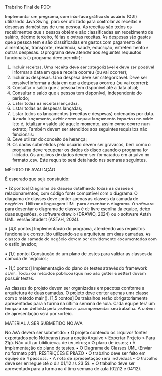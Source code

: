 Trabalho Final de POO:

Implementar um programa, com interface gráfica de usuário (GUI) utilizando Java Swing, para ser utilizado para controlar
as receitas e despesas domésticas de uma pessoa.
As receitas são todos os recebimentos que a pessoa obtém e são classificadas em recebimento de salário, décimo
terceiro, férias e outras receitas. As despesas são gastos que a pessoa tem e são classificadas em gastos com pagamento
de alimentação, transporte, residência, saúde, educação, entretenimento e outras despesas.
O programa deve atender aos seguintes requisitos funcionais (o programa deve permitir):
1) Incluir receitas. Uma receita deve ser categorizável e deve ser possível informar a data em que a receita ocorreu (ou
vai ocorrer);
2) Incluir as despesas. Uma despesa deve ser categorizável. Deve ser possível informar a data em que a despesa ocorreu
(ou vai ocorrer);
3) Consultar o saldo que a pessoa tem disponível até a data atual;
4) Consultar o saldo que a pessoa tem disponível, independente do período;
5) Listar todas as receitas lançadas;
6) Listar todas as despesas lançadas;
7) Listar todos os lançamentos (receitas e despesas) ordenados por data. A cada lançamento, exibir como aquele
lançamento impactou no saldo. Isto é, totalizar o saldo até aquele momento, assim como ocorre num extrato;
Também devem ser atendidos aos seguintes requisitos não funcionais:
8) Deve utilizar do conceito de herança;
9) Os dados submetidos pelo usuário devem ser gravados, bem como o programa deve recuperar os dados do disco
quando o programa for iniciado. Os arquivos de dados devem ser formatados em arquivo no formato .csv. Este
requisito será detalhado nas semanas seguintes.

MÉTODO DE AVALIAÇÃO

É esperado que seja construído:

▪ [2 pontos] Diagrama de classes detalhando todas as classes e relacionamentos, com código fonte compatível com o
diagrama. O diagrama de classes deve conter apenas as classes da camada de negócios. Utilizar a linguagem UML
para desenhar o diagrama. O software para desenhar o diagrama de classes é de livre escolha da equipe, deixo duas
sugestões, o software draw.io (DRAWIO, 2024) ou o software Astah UML, versão Student (ASTAH, 2024).

▪ [4,0 pontos] Implementação do programa, atendendo aos requisitos funcionais e construído utilizando-se a
arquitetura em duas camadas. As classes da camada de negócio devem ser devidamente documentadas com o estilo
javadoc;

▪ [1,0 ponto] Construção de um plano de testes para validar as classes da camada de negócios;

▪ [1,5 pontos] Implementação do plano de testes através do framework JUnit. Todos os métodos públicos (que não
são getter e setter) devem possuir testes.

As classes do projeto devem ser organizadas em pacotes conforme a arquitetura de duas camadas. O projeto deve conter
apenas uma classe com o método main().
[1,5 pontos] Os trabalhos serão obrigatoriamente apresentados para a turma na última semana de aula. Cada equipe
terá um tempo a ser definido pelo professor para apresentar seu trabalho. A ordem de apresentação será por sorteio.

MATERIAL A SER SUBMETIDO NO AVA

No AVA deverá ser submetido:
▪ O projeto contendo os arquivos fontes exportados pelo Netbeans (usar a opção Arquivo > Exportar Projeto > Para
Zip). Não utilizar bibliotecas de terceiros;
▪ O plano de testes;
▪ A implementação do plano de testes.
▪ O Diagrama de Classes UML (Enviar no formato pdf).
RESTRIÇÕES E PRAZO
▪ O trabalho deve ser feito em equipe de 4 pessoas.
▪ A nota de apresentação será individual.
▪ O trabalho deve ser entregue até o dia 01/12 as 23:59.
▪ O trabalho deve ser apresentado para a turma na última semana de aula (02/12 e 04/12).
